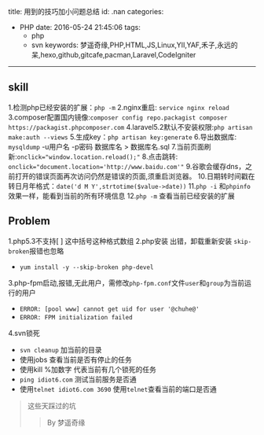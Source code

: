 title: 用到的技巧加小问题总结
id: .nan
categories:
  - PHP
date: 2016-05-24 21:45:06
tags: 
	- php
	- svn
keywords: 梦遥奇缘,PHP,HTML,JS,Linux,YII,YAF,禾子,永远的呆,hexo,github,gitcafe,pacman,Laravel,CodeIgniter
---

## skill
1.检测php已经安装的扩展：`php -m`
2.nginx重启: `service nginx reload`
3.composer配置国内镜像:`composer config repo.packagist composer https://packagist.phpcomposer.com`
4.laravel5.2默认不安装权限:`php artisan make:auth --views`
5.生成key：`php artisan key:generate`
6.导出数据库: `mysqldump` -u用户名 -p密码 数据库名 > 数据库名.sql 
7.当前页面刷新:`onclick="window.location.reload();"`
8.点击跳转: `onclick="document.location='http://www.baidu.com'"`
9.谷歌会缓存dns，之前打开的错误页面再次访问仍然是错误的页面,须重启浏览器。
10.日期转时间戳在转日月年格式：`date('d M Y',strtotime($value->date))`
11.`php -i` 和`phpinfo`效果一样，能看到当前的所有环境信息
12.`php -m` 查看当前已经安装的扩展
## Problem
1.php5.3不支持[ ] 这中括号这种格式数组
2.php安装 出错，卸载重新安装  `skip-broken`报错也忽略
+ `yum install -y --skip-broken php-devel`

3.php-fpm启动,报错,无此用户，需修改`php-fpm.conf`文件`user`和`group`为当前运行的用户
+ `ERROR: [pool www] cannot get uid for user '@chuhe@'`
+ `ERROR: FPM initialization failed`

4.svn锁死
+ `svn cleanup` 加当前的目录
+ 使用jobs 查看当前是否有停止的任务
+ 使用kill %加数字   代表当前有几个锁死的任务
+ `ping idiot6.com` 测试当前服务是否通
+ 使用`telnet idiot6.com 3690`   使用`telnet`查看当前的端口是否通

> 这些天踩过的坑
 >> By 梦遥奇缘
